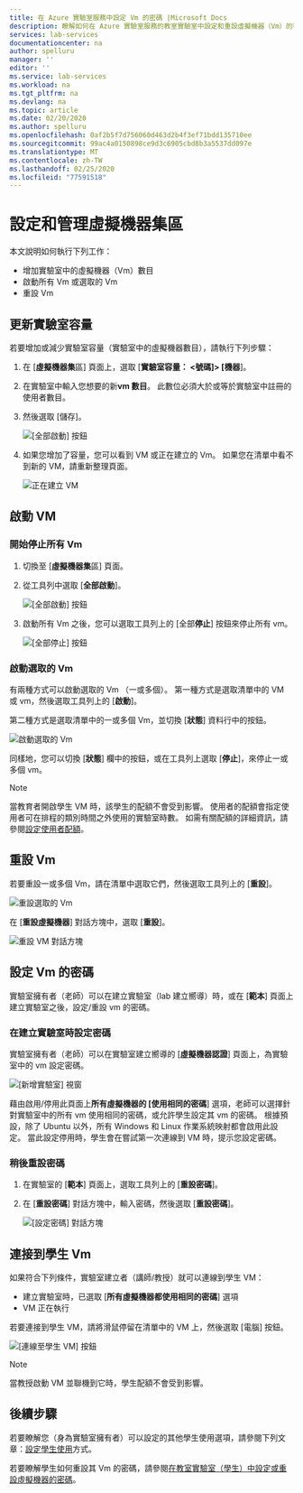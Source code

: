```yaml
---
title: 在 Azure 實驗室服務中設定 Vm 的密碼 |Microsoft Docs
description: 瞭解如何在 Azure 實驗室服務的教室實驗室中設定和重設虛擬機器（Vm）的密碼。
services: lab-services
documentationcenter: na
author: spelluru
manager: ''
editor: ''
ms.service: lab-services
ms.workload: na
ms.tgt_pltfrm: na
ms.devlang: na
ms.topic: article
ms.date: 02/20/2020
ms.author: spelluru
ms.openlocfilehash: 0af2b5f7d756060d463d2b4f3ef71bdd135710ee
ms.sourcegitcommit: 99ac4a0150898ce9d3c6905cbd8b3a5537dd097e
ms.translationtype: MT
ms.contentlocale: zh-TW
ms.lasthandoff: 02/25/2020
ms.locfileid: "77591518"
---
```

# <a name="set-up-and-manage-virtual-machine-pool"></a>設定和管理虛擬機器集區 
本文說明如何執行下列工作：

- 增加實驗室中的虛擬機器（Vm）數目
- 啟動所有 Vm 或選取的 Vm 
- 重設 Vm

## <a name="update-the-lab-capacity"></a>更新實驗室容量
若要增加或減少實驗室容量（實驗室中的虛擬機器數目），請執行下列步驟：

1. 在 [**虛擬機器集**區] 頁面上，選取 [**實驗室容量： &lt;號碼]&gt; [機器**]。
2. 在實驗室中輸入您想要的新**vm 數目**。 此數位必須大於或等於實驗室中註冊的使用者數目。 
3. 然後選取 [儲存]。 

    ![[全部啟動] 按鈕](../media/how-to-set-virtual-machine-passwords/number-of-vms-in-lab.png)
4. 如果您增加了容量，您可以看到 VM 或正在建立的 Vm。 如果您在清單中看不到新的 VM，請重新整理頁面。 

    ![正在建立 VM](../media/how-to-set-virtual-machine-passwords/vm-being-created.png)

## <a name="start-vms"></a>啟動 VM

### <a name="start-ot-stop-all-vms"></a>開始停止所有 Vm
1. 切換至 [**虛擬機器集**區] 頁面。 
2. 從工具列中選取 [**全部啟動**]。 

    ![[全部啟動] 按鈕](../media/how-to-set-virtual-machine-passwords/start-all-vms-button.png)
3. 啟動所有 Vm 之後，您可以選取工具列上的 [全部**停止**] 按鈕來停止所有 vm。 

    ![[全部停止] 按鈕](../media/how-to-set-virtual-machine-passwords/stop-all-vms-button.png)

### <a name="start-selected-vms"></a>啟動選取的 Vm
有兩種方式可以啟動選取的 Vm （一或多個）。 第一種方式是選取清單中的 VM 或 vm，然後選取工具列上的 [**啟動**]。 

第二種方式是選取清單中的一或多個 Vm，並切換 [**狀態**] 資料行中的按鈕。 

![啟動選取的 Vm](../media/how-to-set-virtual-machine-passwords/start-selected-vms.png)

同樣地，您可以切換 [**狀態**] 欄中的按鈕，或在工具列上選取 [**停止**]，來停止一或多個 vm。 

> [!NOTE]
> 當教育者開啟學生 VM 時，該學生的配額不會受到影響。 使用者的配額會指定使用者可在排程的類別時間之外使用的實驗室時數。 如需有關配額的詳細資訊，請參閱[設定使用者配額](how-to-configure-student-usage.md?#set-quotas-for-users)。

## <a name="reset-vms"></a>重設 Vm
若要重設一或多個 Vm，請在清單中選取它們，然後選取工具列上的 [**重設**]。 

![重設選取的 Vm](../media/how-to-set-virtual-machine-passwords/reset-vm-button.png)

在 [**重設虛擬機器**] 對話方塊中，選取 [**重設**]。 

![重設 VM 對話方塊](../media/how-to-set-virtual-machine-passwords/reset-vms-dialog.png)



## <a name="set-password-for-vms"></a>設定 Vm 的密碼
實驗室擁有者（老師）可以在建立實驗室（lab 建立嚮導）時，或在 [**範本**] 頁面上建立實驗室之後，設定/重設 vm 的密碼。 

### <a name="set-password-at-the-time-of-lab-creation"></a>在建立實驗室時設定密碼
實驗室擁有者（老師）可以在實驗室建立嚮導的 [**虛擬機器認證**] 頁面上，為實驗室中的 vm 設定密碼。

![[新增實驗室] 視窗](../media/tutorial-setup-classroom-lab/virtual-machine-credentials.png)

藉由啟用/停用此頁面上**所有虛擬機器的 [使用相同的密碼**] 選項，老師可以選擇針對實驗室中的所有 vm 使用相同的密碼，或允許學生設定其 vm 的密碼。 根據預設，除了 Ubuntu 以外，所有 Windows 和 Linux 作業系統映射都會啟用此設定。 當此設定停用時，學生會在嘗試第一次連線到 VM 時，提示您設定密碼。 

### <a name="reset-password-later"></a>稍後重設密碼

1. 在實驗室的 [**範本**] 頁面上，選取工具列上的 [**重設密碼**]。 
1. 在 [**重設密碼**] 對話方塊中，輸入密碼，然後選取 [**重設密碼**]。
    
    ![[設定密碼] 對話方塊](../media/how-to-set-virtual-machine-passwords/set-password.png)

## <a name="connect-to-student-vms"></a>連接到學生 Vm
如果符合下列條件，實驗室建立者（講師/教授）就可以連線到學生 VM： 

- 建立實驗室時，已選取 [**所有虛擬機器都使用相同的密碼**] 選項
- VM 正在執行 

 若要連接到學生 VM，請將滑鼠停留在清單中的 VM 上，然後選取 [電腦] 按鈕。  

![[連線至學生 VM] 按鈕](../media/how-to-set-virtual-machine-passwords/connect-student-vm.png)

> [!NOTE]
> 當教授啟動 VM 並聯機到它時，學生配額不會受到影響。 

## <a name="next-steps"></a>後續步驟
若要瞭解您（身為實驗室擁有者）可以設定的其他學生使用選項，請參閱下列文章：[設定學生使用](how-to-configure-student-usage.md)方式。

若要瞭解學生如何重設其 Vm 的密碼，請參閱[在教室實驗室（學生）中設定或重設虛擬機器的密碼](how-to-set-virtual-machine-passwords-student.md)。